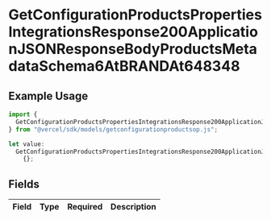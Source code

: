 # GetConfigurationProductsPropertiesIntegrationsResponse200ApplicationJSONResponseBodyProductsMetadataSchema6AtBRANDAt648348

## Example Usage

```typescript
import {
  GetConfigurationProductsPropertiesIntegrationsResponse200ApplicationJSONResponseBodyProductsMetadataSchema6AtBRANDAt648348,
} from "@vercel/sdk/models/getconfigurationproductsop.js";

let value:
  GetConfigurationProductsPropertiesIntegrationsResponse200ApplicationJSONResponseBodyProductsMetadataSchema6AtBRANDAt648348 =
    {};
```

## Fields

| Field       | Type        | Required    | Description |
| ----------- | ----------- | ----------- | ----------- |